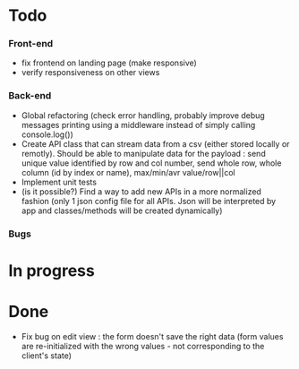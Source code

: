 # Todo
### Front-end
* fix frontend on landing page (make responsive)
* verify responsiveness on other views

### Back-end
* Global refactoring (check error handling, probably improve debug messages printing using a middleware instead of simply calling console.log())
* Create API class that can stream data from a csv (either stored locally or remotly). Should be able to manipulate data for the payload : send unique value identified by row and col number, send whole row, whole column (id by index or name), max/min/avr value/row||col
* Implement unit tests
* (is it possible?) Find a way to add new APIs in a more normalized fashion (only 1 json config file for all APIs. Json will be interpreted by app and classes/methods will be created dynamically)

### Bugs


# In progress

# Done
* Fix bug on edit view : the form doesn't save the right data (form values are re-initialized with the wrong values - not corresponding to the client's state)